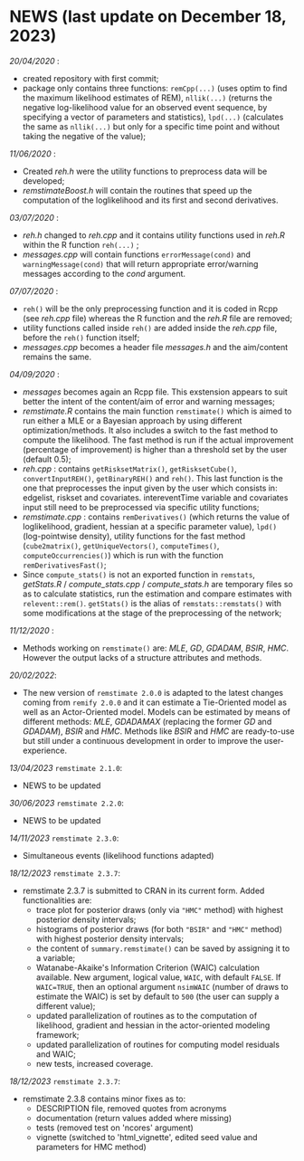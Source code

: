 # NEWS (last update on December 18, 2023)



_20/04/2020_ :
* created repository with first commit;
* package only contains three functions: `remCpp(...)` (uses optim to find the maximum likelihood estimates of REM),
`nllik(...)` (returns the negative log-likelihood value for an observed event sequence, by specifying a vector of parameters and statistics),
`lpd(...)` (calculates the same as `nllik(...)` but only for a specific time point and without taking the negative of the value);

_11/06/2020_ :
* Created _reh.h_ were the utility functions to preprocess data will be developed;
* _remstimateBoost.h_ will contain the routines that speed up the computation of the loglikelihood and its first and second derivatives.

_03/07/2020_ :
*  _reh.h_ changed to _reh.cpp_ and it contains utility functions used in _reh.R_ within the R function `reh(...)` ;
* _messages.cpp_ will contain functions `errorMessage(cond)` and `warningMessage(cond)` that will return appropriate error/warning messages according to the _cond_ argument.

_07/07/2020_ :
*  `reh()` will be the only preprocessing function and it is coded in Rcpp (see _reh.cpp_ file) whereas the R function and the _reh.R_ file are removed;
* utility functions called inside `reh()` are added inside the _reh.cpp_ file, before the `reh()` function itself;
* _messages.cpp_ becomes a header file _messages.h_ and the aim/content remains the same.

_04/09/2020_ :
*  _messages_ becomes again an Rcpp file. This exstension appears to suit better the intent of the content/aim of error and warning messages;
* _remstimate.R_ contains the main function `remstimate()` which is aimed to run either a MLE or a Bayesian approach by using different optimization/methods. It also includes a switch to the fast method to compute the likelihood. The fast method is run if the actual improvement (percentage of improvement) is higher than a threshold set by the user (default 0.5);
* _reh.cpp_ : contains `getRisksetMatrix()`, `getRisksetCube()`, `convertInputREH()`, `getBinaryREH()` and `reh()`. This last function is the one that preprocesses the input given by the user which consists in: edgelist, riskset and covariates. intereventTime variable and covariates input still need to be preprocessed via specific utility functions;
* _remstimate.cpp_ : contains `remDerivatives()` (which returns the value of loglikelihood, gradient, hessian at a specific parameter value), `lpd()` (log-pointwise density), utility functions for the fast method (`cube2matrix()`, `getUniqueVectors()`, `computeTimes()`, `computeOccurrencies()`) which is run with the function `remDerivativesFast()`;
* Since `compute_stats()` is not an exported function in `remstats`, _getStats.R_ / _compute_stats.cpp_ / _compute_stats.h_ are temporary files so as to calculate statistics, run the estimation and compare estimates with `relevent::rem()`.  `getStats()` is the alias of `remstats::remstats()` with some modifications at the stage of the preprocessing of the network;

_11/12/2020_ :
* Methods working on `remstimate()` are: _MLE_, _GD_, _GDADAM_, _BSIR_, _HMC_. However the output lacks of a structure attributes and methods.

_20/02/2022_:
* The new version of `remstimate 2.0.0` is adapted to the latest changes coming from `remify 2.0.0` and it can estimate a Tie-Oriented model as well as an Actor-Oriented model. Models can be estimated by means of different methods: _MLE_, _GDADAMAX_ (replacing the former _GD_ and _GDADAM_), _BSIR_ and _HMC_. Methods like _BSIR_ and _HMC_ are ready-to-use but still under a continuous development in order to improve the user-experience.


_13/04/2023_ `remstimate 2.1.0`:
* NEWS to be updated

_30/06/2023_ `remstimate 2.2.0`:
* NEWS to be updated

_14/11/2023_ `remstimate 2.3.0`:
* Simultaneous events (likelihood functions adapted)

_18/12/2023_ `remstimate 2.3.7`:
* remstimate 2.3.7 is submitted to CRAN in its current form. Added functionalities are:
    - trace plot for posterior draws (only via `"HMC"` method) with highest posterior density intervals;
    - histograms of posterior draws (for both `"BSIR"` and `"HMC"` method) with highest posterior density intervals;
    - the content of `summary.remstimate()` can be saved by assigning it to a variable;
    - Watanabe-Akaike's Information Criterion (WAIC) calculation available. New argument, logical value, `WAIC`, with default `FALSE`. If `WAIC=TRUE`, then an optional argument `nsimWAIC` (number of draws to estimate the WAIC) is set by default to `500` (the user can supply a different value);
    - updated parallelization of routines as to the computation of likelihood, gradient and hessian in the actor-oriented modeling framework;
    - updated parallelization of routines for computing model residuals and WAIC;
    - new tests, increased coverage.

_18/12/2023_ `remstimate 2.3.7`:
* remstimate 2.3.8 contains minor fixes as to:
    - DESCRIPTION file, removed quotes from acronyms
    - documentation (return values added where missing)
    - tests (removed test on 'ncores' argument)
    - vignette (switched to 'html_vignette', edited seed value and parameters for HMC method)

